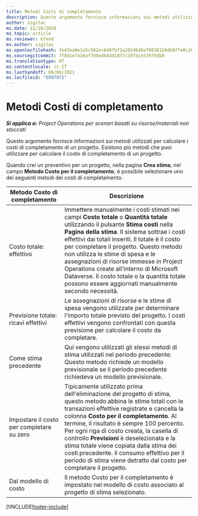 ```yaml
---
title: Metodi Costi di completamento
description: Questo argomento fornisce informazioni sui metodi utilizzati per calcolare i costi di completamento di un progetto.
author: sigitac
ms.date: 11/16/2020
ms.topic: article
ms.reviewer: kfend
ms.author: sigitac
ms.openlocfilehash: fe42ea0e1a5c562ec648fbf2a2924648af80381b9db8ffe0c209cb5247bb2ba2
ms.sourcegitcommit: 7f8d1e7a16af769adb43d1877c28fdce53975db8
ms.translationtype: HT
ms.contentlocale: it-IT
ms.lasthandoff: 08/06/2021
ms.locfileid: "6997971"
---
```

# <a name="cost-to-complete-methods"></a>Metodi Costi di completamento

_**Si applica a:** Project Operations per scenari basati su risorse/materiali non stoccati_

Questo argomento fornisce informazioni sui metodi utilizzati per calcolare i costi di completamento di un progetto. Esistono più metodi che puoi utilizzare per calcolare il costo di completamento di un progetto. 

Quando crei un preventivo per un progetto, nella pagina **Crea stima**, nel campo **Metodo Costo per il completamento**, è possibile selezionare uno dei seguenti metodi dei costi di completamento.

| Metodo Costo di completamento    | Descrizione                                                                                                                                                                                                                                                                                                                                                                                                                                                                                        |
|------------------------------|----------------------------------------------------------------------------------------------------------------------------------------------------------------------------------------------------------------------------------------------------------------------------------------------------------------------------------------------------------------------------------------------------------------------------------------------------------------------------------------------------|
| Costo totale: effettivo            | Immettere manualmente i costi stimati nei campi **Costo totale** o **Quantità totale** utilizzando il pulsante **Stima costi** nella **Pagina della stima**. Il sistema sottrae i costi effettivi dai totali inseriti. Il totale è il costo per completare il progetto. Questo metodo non utilizza le stime di spesa e le assegnazioni di risorse immesse in Project Operations create all'interno di Microsoft Dataverse. Il costo totale o la quantità totale possono essere aggiornati manualmente secondo necessità.  |
| Previsione totale: ricavi effettivi        | Le assegnazioni di risorse e le stime di spesa vengono utilizzate per determinare l'importo totale previsto del progetto. I costi effettivi vengono confrontati con questa previsione per calcolare il costo da completare.                                                                                                                                                                                                                                                                          |
| Come stima precedente         | Qui vengono utilizzati gli stessi metodi di stima utilizzati nel periodo precedente. Questo metodo richiede un modello previsionale se il periodo precedente richiedeva un modello previsionale.                                                                                                                                                                                                                                                                                                                           |
| Impostare il costo per completare su zero | Tipicamente utilizzato prima dell'eliminazione del progetto di stima, questo metodo abbina le stime totali con le transazioni effettive registrate e cancella la colonna **Costo per il completamento**. Al termine, il risultato è sempre 100 percento. Per ogni riga di costo creata, la casella di controllo **Previsioni** è deselezionata e la stima totale viene copiata dalla stima dei costi precedente. Il consumo effettivo per il periodo di stima viene detratto dal costo per completare il progetto.              |
| Dal modello di costo           | Il metodo Costo per il completamento è impostato nel modello di costo associato al progetto di stima selezionato.                                                                                                                                                                                                                                                                                                                                                                          |


[!INCLUDE[footer-include](../includes/footer-banner.md)]